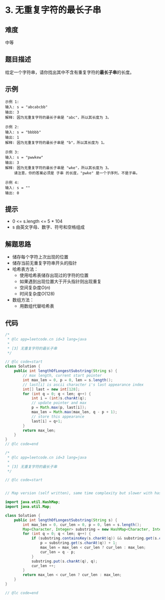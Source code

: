 # 3. 无重复字符的最长子串
## 难度
中等  
  
## 题目描述
给定一个字符串，请你找出其中不含有重复字符的**最长子串**的长度。  
  
## 示例
```
示例 1:
输入: s = "abcabcbb"
输出: 3 
解释: 因为无重复字符的最长子串是 "abc"，所以其长度为 3。

示例 2:
输入: s = "bbbbb"
输出: 1
解释: 因为无重复字符的最长子串是 "b"，所以其长度为 1。

示例 3:
输入: s = "pwwkew"
输出: 3
解释: 因为无重复字符的最长子串是 "wke"，所以其长度为 3。
    请注意，你的答案必须是 子串 的长度，"pwke" 是一个子序列，不是子串。

示例 4:
输入: s = ""
输出: 0
```
  
## 提示
- 0 <= s.length <= 5 * 104  
- s 由英文字母、数字、符号和空格组成  
  
## 解题思路 
- 储存每个字符上次出现的位置
- 储存当前无重复字符串开头的指针
- 哈希表方法：
  - 使用哈希表储存出现过的字符的位置
  - 如果遇到出现位置大于开头指针则出现重复
  - 空间复杂度$O(n)$
  - 时间复杂度$O(128)$
- 数组方法：
  - 用数组代替哈希表 
  
## 代码
``` java
/*
 * @lc app=leetcode.cn id=3 lang=java
 *
 * [3] 无重复字符的最长子串
 */

// @lc code=start
class Solution {
    public int lengthOfLongestSubstring(String s) {
        // max length, current start pointer
        int max_len = 0, p = 0, len = s.length();
        // last[i] is ascii character i's last appearance index
        int[] last = new int[128];
        for (int q = 0; q < len; q++) {
            int i = (int)s.charAt(q);
            // update pointer and max
            p = Math.max(p, last[i]);
            max_len = Math.max(max_len, q - p + 1);
            // store this appearance
            last[i] = q+1;
        }
        return max_len;
    }
}
// @lc code=end


```  
  
```java
/*
 * @lc app=leetcode.cn id=3 lang=java
 *
 * [3] 无重复字符的最长子串
 */

// @lc code=start


// Map version (self written), same time complexity but slower with hash map

import java.util.HashMap;
import java.util.Map;

class Solution {
    public int lengthOfLongestSubstring(String s) {
        int max_len = 0, cur_len = 0, p = 0, len = s.length();
        Map<Character, Integer> substring = new HashMap<Character, Integer>();
        for (int q = 0; q < len; q++) {
            if (substring.containsKey(s.charAt(q)) && substring.get(s.charAt(q)) >= p) {
                p = substring.get(s.charAt(q)) + 1;
                max_len = max_len < cur_len ? cur_len : max_len;
                cur_len = q - p;
            }
            substring.put(s.charAt(q), q);
            cur_len ++;
        }
        return max_len < cur_len ? cur_len : max_len;
    }
}

// @lc code=end


```  
  